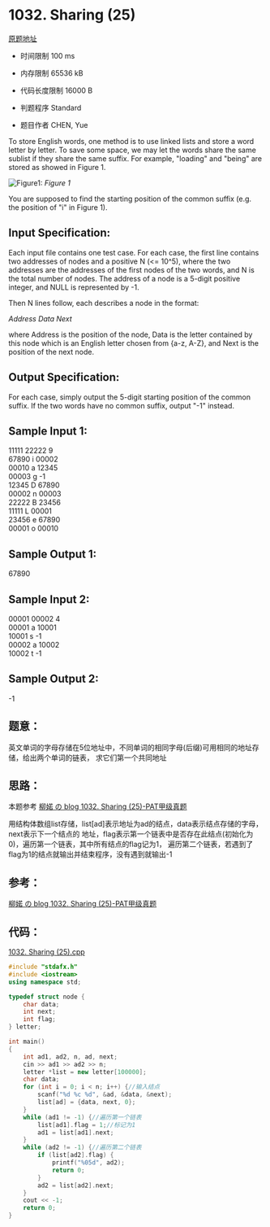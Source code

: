 ﻿# 1032. Sharing (25)
[原题地址](https://www.patest.cn/contests/pat-a-practise/1032)
* 时间限制 100 ms

* 内存限制 65536 kB

* 代码长度限制 16000 B

* 判题程序 Standard 

* 题目作者 CHEN, Yue



To store English words, one method is to use linked lists and store a word letter by letter. 
To save some space, we may let the words share the same sublist if they share the same suffix. 
For example, "loading" and "being" are stored as showed in Figure 1.

![Figure1:](http://nos.patest.cn/1w_m16pjsommxz.jpg)
*Figure 1*

You are supposed to find the starting position of the common suffix (e.g. the position of "i" 
in Figure 1).




## Input Specification: 

Each input file contains one test case. For each case, the first line contains two addresses of 
nodes and a positive N (<= 10^5), where the two addresses are the addresses of the first nodes of 
the two words, and N is the total number of nodes. The address of a node is a 5-digit positive 
integer, and NULL is represented by -1.

Then N lines follow, each describes a node in the format:

*Address Data Next*

where Address is the position of the node, Data is the letter contained by this node which is an 
English letter chosen from {a-z, A-Z}, and Next is the position of the next node.




## Output Specification: 

For each case, simply output the 5-digit starting position of the common suffix. If the two words 
have no common suffix, output "-1" instead. 




## Sample Input 1:

11111 22222 9  
67890 i 00002  
00010 a 12345  
00003 g -1  
12345 D 67890  
00002 n 00003  
22222 B 23456  
11111 L 00001  
23456 e 67890  
00001 o 00010  

## Sample Output 1:  

67890  

## Sample Input 2:  

00001 00002 4  
00001 a 10001  
10001 s -1  
00002 a 10002  
10002 t -1  

## Sample Output 2:

-1  



## 题意：

英文单词的字母存储在5位地址中，不同单词的相同字母(后缀)可用相同的地址存储，给出两个单词的链表，
求它们第一个共同地址

## 思路：

本题参考 [柳婼 の blog 1032. Sharing (25)-PAT甲级真题](https://www.liuchuo.net/archives/2113)

用结构体数组list存储，list[ad]表示地址为ad的结点，data表示结点存储的字母，next表示下一个结点的
地址，flag表示第一个链表中是否存在此结点(初始化为0)，遍历第一个链表，其中所有结点的flag记为1，
遍历第二个链表，若遇到了flag为1的结点就输出并结束程序，没有遇到就输出-1


## 参考：

[柳婼 の blog 1032. Sharing (25)-PAT甲级真题](https://www.liuchuo.net/archives/2113)

## 代码：

[1032. Sharing (25).cpp ](https://github.com/jerrykcode/PAT-Practise/blob/master/PAT%20Advanced%20Level%20Practise/1032.%20Sharing%20(25)/1032.%20Sharing%20(25)_2.cpp)

```cpp
#include "stdafx.h"
#include <iostream>
using namespace std;

typedef struct node {
	char data;
	int next;
	int flag;
} letter;

int main()
{
	int ad1, ad2, n, ad, next;
	cin >> ad1 >> ad2 >> n;
	letter *list = new letter[100000];
	char data;
	for (int i = 0; i < n; i++) {//输入结点
		scanf("%d %c %d", &ad, &data, &next);
		list[ad] = {data, next, 0};
	}
	while (ad1 != -1) {//遍历第一个链表
		list[ad1].flag = 1;//标记为1
		ad1 = list[ad1].next;
	}
	while (ad2 != -1) {//遍历第二个链表
		if (list[ad2].flag) {
			printf("%05d", ad2);
			return 0;
		}
		ad2 = list[ad2].next;
	}
	cout << -1;
    return 0;
}
```